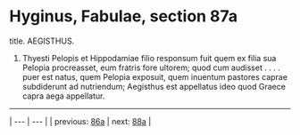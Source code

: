# Hyginus, Fabulae, section 87a

title. AEGISTHUS.



1. Thyesti Pelopis et Hippodamiae filio responsum fuit quem ex filia sua Pelopia procreasset, eum fratris fore ultorem; quod cum audisset . . . . puer est natus, quem Pelopia exposuit, quem inuentum pastores caprae subdiderunt ad nutriendum; Aegisthus est appellatus ideo quod Graece capra aega appellatur.



---

| --- | --- |
| previous: [86a](../86a/) | next: [88a](../88a/) |